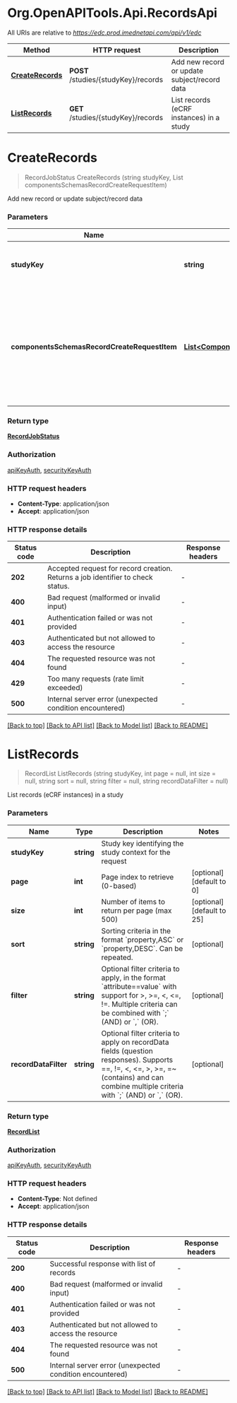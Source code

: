 # Org.OpenAPITools.Api.RecordsApi

All URIs are relative to *https://edc.prod.imednetapi.com/api/v1/edc*

| Method | HTTP request | Description |
|--------|--------------|-------------|
| [**CreateRecords**](RecordsApi.md#createrecords) | **POST** /studies/{studyKey}/records | Add new record or update subject/record data |
| [**ListRecords**](RecordsApi.md#listrecords) | **GET** /studies/{studyKey}/records | List records (eCRF instances) in a study |

<a id="createrecords"></a>
# **CreateRecords**
> RecordJobStatus CreateRecords (string studyKey, List<ComponentsSchemasRecordCreateRequestItem> componentsSchemasRecordCreateRequestItem)

Add new record or update subject/record data


### Parameters

| Name | Type | Description | Notes |
|------|------|-------------|-------|
| **studyKey** | **string** | Study key identifying the study context for the request |  |
| **componentsSchemasRecordCreateRequestItem** | [**List&lt;ComponentsSchemasRecordCreateRequestItem&gt;**](ComponentsSchemasRecordCreateRequestItem.md) | An array of record objects defining the operation to perform (subject registration, record creation, or scheduled record update). |  |

### Return type

[**RecordJobStatus**](RecordJobStatus.md)

### Authorization

[apiKeyAuth](../README.md#apiKeyAuth), [securityKeyAuth](../README.md#securityKeyAuth)

### HTTP request headers

 - **Content-Type**: application/json
 - **Accept**: application/json


### HTTP response details
| Status code | Description | Response headers |
|-------------|-------------|------------------|
| **202** | Accepted request for record creation. Returns a job identifier to check status. |  -  |
| **400** | Bad request (malformed or invalid input) |  -  |
| **401** | Authentication failed or was not provided |  -  |
| **403** | Authenticated but not allowed to access the resource |  -  |
| **404** | The requested resource was not found |  -  |
| **429** | Too many requests (rate limit exceeded) |  -  |
| **500** | Internal server error (unexpected condition encountered) |  -  |

[[Back to top]](#) [[Back to API list]](../../README.md#documentation-for-api-endpoints) [[Back to Model list]](../../README.md#documentation-for-models) [[Back to README]](../../README.md)

<a id="listrecords"></a>
# **ListRecords**
> RecordList ListRecords (string studyKey, int page = null, int size = null, string sort = null, string filter = null, string recordDataFilter = null)

List records (eCRF instances) in a study


### Parameters

| Name | Type | Description | Notes |
|------|------|-------------|-------|
| **studyKey** | **string** | Study key identifying the study context for the request |  |
| **page** | **int** | Page index to retrieve (0-based) | [optional] [default to 0] |
| **size** | **int** | Number of items to return per page (max 500) | [optional] [default to 25] |
| **sort** | **string** | Sorting criteria in the format &#x60;property,ASC&#x60; or &#x60;property,DESC&#x60;. Can be repeated. | [optional]  |
| **filter** | **string** | Optional filter criteria to apply, in the format &#x60;attribute&#x3D;&#x3D;value&#x60; with support for &gt;, &gt;&#x3D;, &lt;, &lt;&#x3D;, !&#x3D;. Multiple criteria can be combined with &#x60;;&#x60; (AND) or &#x60;,&#x60; (OR). | [optional]  |
| **recordDataFilter** | **string** | Optional filter criteria to apply on recordData fields (question responses). Supports &#x3D;&#x3D;, !&#x3D;, &lt;, &lt;&#x3D;, &gt;, &gt;&#x3D;, &#x3D;~ (contains) and can combine multiple criteria with &#x60;;&#x60; (AND) or &#x60;,&#x60; (OR). | [optional]  |

### Return type

[**RecordList**](RecordList.md)

### Authorization

[apiKeyAuth](../README.md#apiKeyAuth), [securityKeyAuth](../README.md#securityKeyAuth)

### HTTP request headers

 - **Content-Type**: Not defined
 - **Accept**: application/json


### HTTP response details
| Status code | Description | Response headers |
|-------------|-------------|------------------|
| **200** | Successful response with list of records |  -  |
| **400** | Bad request (malformed or invalid input) |  -  |
| **401** | Authentication failed or was not provided |  -  |
| **403** | Authenticated but not allowed to access the resource |  -  |
| **404** | The requested resource was not found |  -  |
| **500** | Internal server error (unexpected condition encountered) |  -  |

[[Back to top]](#) [[Back to API list]](../../README.md#documentation-for-api-endpoints) [[Back to Model list]](../../README.md#documentation-for-models) [[Back to README]](../../README.md)


